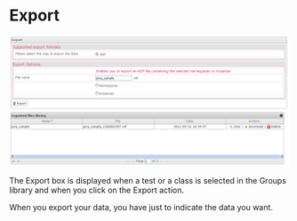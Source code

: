 <!--
author:
    - 'Jérôme Bogaerts'
created_at: '2012-04-12 18:30:54'
updated_at: '2013-03-13 14:01:28'
tags:
    - 'Manage Groups'
-->

Export
======

![](../resources/groups-export.png)

The Export box is displayed when a test or a class is selected in the Groups library and when you click on the Export action.

When you export your data, you have just to indicate the data you want.


